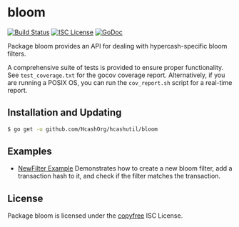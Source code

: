 bloom
=====

[![Build Status](http://img.shields.io/travis/HcashOrg/hcashutil.svg)](https://travis-ci.org/HcashOrg/hcashutil)
[![ISC License](http://img.shields.io/badge/license-ISC-blue.svg)](http://copyfree.org)
[![GoDoc](http://img.shields.io/badge/godoc-reference-blue.svg)](http://godoc.org/github.com/HcashOrg/hcashutil/bloom)

Package bloom provides an API for dealing with hypercash-specific bloom filters.

A comprehensive suite of tests is provided to ensure proper functionality.  See
`test_coverage.txt` for the gocov coverage report.  Alternatively, if you are
running a POSIX OS, you can run the `cov_report.sh` script for a real-time
report.

## Installation and Updating

```bash
$ go get -u github.com/HcashOrg/hcashutil/bloom
```

## Examples

* [NewFilter Example](http://godoc.org/github.com/HcashOrg/hcashutil/bloom#example-NewFilter)
  Demonstrates how to create a new bloom filter, add a transaction hash to it,
  and check if the filter matches the transaction.

## License

Package bloom is licensed under the [copyfree](http://copyfree.org) ISC
License.
